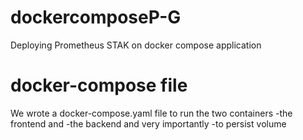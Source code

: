 # dockercomposeP-G
Deploying Prometheus STAK on docker compose application

# docker-compose file
We wrote a docker-compose.yaml file to run the two containers 
-the frontend and 
-the backend and very importantly 
-to persist volume

